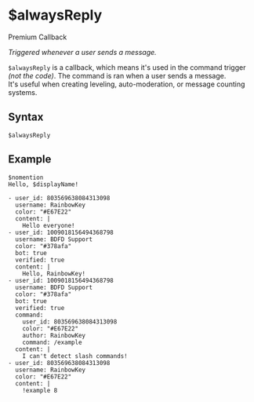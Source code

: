 # $alwaysReply
<div class="functionTags">
  <span id="PremiumTag">Premium</span>
  <span id="CallbackTag">Callback</span>
</div>

*Triggered whenever a user sends a message.*

`$alwaysReply` is a callback, which means it's used in the command trigger *(not the code)*. The command is ran when a user sends a message.\
It's useful when creating leveling, auto-moderation, or message counting systems.

## Syntax
```
$alwaysReply
```

## Example
```
$nomention
Hello, $displayName!
```

``` discord yaml
- user_id: 803569638084313098
  username: RainbowKey
  color: "#E67E22"
  content: |
    Hello everyone!
- user_id: 1009018156494368798
  username: BDFD Support
  color: "#378afa"
  bot: true
  verified: true
  content: |
    Hello, RainbowKey!
- user_id: 1009018156494368798
  username: BDFD Support
  color: "#378afa"
  bot: true
  verified: true
  command:
    user_id: 803569638084313098
    color: "#E67E22"
    author: RainbowKey
    command: /example
  content: |
    I can't detect slash commands!
- user_id: 803569638084313098
  username: RainbowKey
  color: "#E67E22"
  content: |
    !example 8
```

